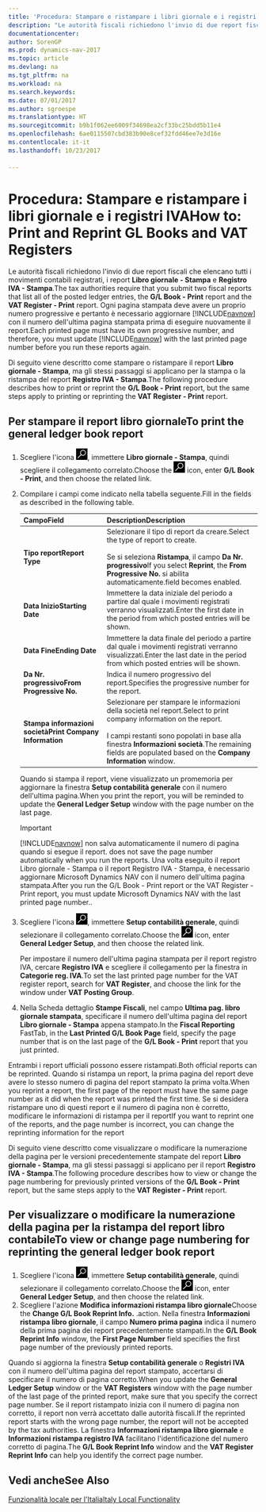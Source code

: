 ```yaml
---
title: 'Procedura: Stampare e ristampare i libri giornale e i registri IVA'
description: "Le autorità fiscali richiedono l'invio di due report fiscali che elencano tutti i movimenti contabili registrati, i report **Libro giornale - Stampa** e **Registro IVA - Stampa**."
documentationcenter: 
author: SorenGP
ms.prod: dynamics-nav-2017
ms.topic: article
ms.devlang: na
ms.tgt_pltfrm: na
ms.workload: na
ms.search.keywords: 
ms.date: 07/01/2017
ms.author: sgroespe
ms.translationtype: HT
ms.sourcegitcommit: b9b1f062ee6009f34698ea2cf33bc25bdd5b11e4
ms.openlocfilehash: 6ae0115507cbd383b90e8cef32fdd46ee7e3d16e
ms.contentlocale: it-it
ms.lasthandoff: 10/23/2017

---
```

# <a name="how-to-print-and-reprint-gl-books-and-vat-registers"></a><span data-ttu-id="fbd14-103">Procedura: Stampare e ristampare i libri giornale e i registri IVA</span><span class="sxs-lookup"><span data-stu-id="fbd14-103">How to: Print and Reprint GL Books and VAT Registers</span></span>
<span data-ttu-id="fbd14-104">Le autorità fiscali richiedono l'invio di due report fiscali che elencano tutti i movimenti contabili registrati, i report **Libro giornale - Stampa** e **Registro IVA - Stampa**.</span><span class="sxs-lookup"><span data-stu-id="fbd14-104">The tax authorities require that you submit two fiscal reports that list all of the posted ledger entries, the **G/L Book - Print** report and the **VAT Register - Print** report.</span></span> <span data-ttu-id="fbd14-105">Ogni pagina stampata deve avere un proprio numero progressive e pertanto è necessario aggiornare [!INCLUDE[navnow](../../includes/navnow_md.md)] con il numero dell'ultima pagina stampata prima di eseguire nuovamente il report.</span><span class="sxs-lookup"><span data-stu-id="fbd14-105">Each printed page must have its own progressive number, and therefore, you must update [!INCLUDE[navnow](../../includes/navnow_md.md)] with the last printed page number before you run these reports again.</span></span>  

<span data-ttu-id="fbd14-106">Di seguito viene descritto come stampare o ristampare il report **Libro giornale - Stampa**, ma gli stessi passaggi si applicano per la stampa o la ristampa del report **Registro IVA - Stampa**.</span><span class="sxs-lookup"><span data-stu-id="fbd14-106">The following procedure describes how to print or reprint the **G/L Book - Print** report, but the same steps apply to printing or reprinting the **VAT Register - Print** report.</span></span>  

## <a name="to-print-the-general-ledger-book-report"></a><span data-ttu-id="fbd14-107">Per stampare il report libro giornale</span><span class="sxs-lookup"><span data-stu-id="fbd14-107">To print the general ledger book report</span></span>  

1.  <span data-ttu-id="fbd14-108">Scegliere l'icona ![Cerca pagina o report](../../media/ui-search/search_small.png "icona Cerca pagina o report"), immettere **Libro giornale - Stampa**, quindi scegliere il collegamento correlato.</span><span class="sxs-lookup"><span data-stu-id="fbd14-108">Choose the ![Search for Page or Report](../../media/ui-search/search_small.png "Search for Page or Report icon") icon, enter **G/L Book - Print**, and then choose the related link.</span></span>  
2.  <span data-ttu-id="fbd14-109">Compilare i campi come indicato nella tabella seguente.</span><span class="sxs-lookup"><span data-stu-id="fbd14-109">Fill in the fields as described in the following table.</span></span>  

    |<span data-ttu-id="fbd14-110">Campo</span><span class="sxs-lookup"><span data-stu-id="fbd14-110">Field</span></span>|<span data-ttu-id="fbd14-111">Description</span><span class="sxs-lookup"><span data-stu-id="fbd14-111">Description</span></span>|  
    |---------------------------------|---------------------------------------|  
    |<span data-ttu-id="fbd14-112">**Tipo report**</span><span class="sxs-lookup"><span data-stu-id="fbd14-112">**Report Type**</span></span>|<span data-ttu-id="fbd14-113">Selezionare il tipo di report da creare.</span><span class="sxs-lookup"><span data-stu-id="fbd14-113">Select the type of report to create.</span></span><br /><br /> <span data-ttu-id="fbd14-114">Se si seleziona **Ristampa**, il campo **Da Nr. progressivo**</span><span class="sxs-lookup"><span data-stu-id="fbd14-114">If you select **Reprint**, the **From Progressive No.**</span></span> <span data-ttu-id="fbd14-115">si abilita automaticamente.</span><span class="sxs-lookup"><span data-stu-id="fbd14-115">field becomes enabled.</span></span>|  
    |<span data-ttu-id="fbd14-116">**Data Inizio**</span><span class="sxs-lookup"><span data-stu-id="fbd14-116">**Starting Date**</span></span>|<span data-ttu-id="fbd14-117">Immettere la data iniziale del periodo a partire dal quale i movimenti registrati verranno visualizzati.</span><span class="sxs-lookup"><span data-stu-id="fbd14-117">Enter the first date in the period from which posted entries will be shown.</span></span>|  
    |<span data-ttu-id="fbd14-118">**Data Fine**</span><span class="sxs-lookup"><span data-stu-id="fbd14-118">**Ending Date**</span></span>|<span data-ttu-id="fbd14-119">Immettere la data finale del periodo a partire dal quale i movimenti registrati verranno visualizzati.</span><span class="sxs-lookup"><span data-stu-id="fbd14-119">Enter the last date in the period from which posted entries will be shown.</span></span>|  
    |<span data-ttu-id="fbd14-120">**Da Nr. progressivo**</span><span class="sxs-lookup"><span data-stu-id="fbd14-120">**From Progressive No.**</span></span>|<span data-ttu-id="fbd14-121">Indica il numero progressivo del report.</span><span class="sxs-lookup"><span data-stu-id="fbd14-121">Specifies the progressive number for the report.</span></span>|  
    |<span data-ttu-id="fbd14-122">**Stampa informazioni società**</span><span class="sxs-lookup"><span data-stu-id="fbd14-122">**Print Company Information**</span></span>|<span data-ttu-id="fbd14-123">Selezionare per stampare le informazioni della società nel report.</span><span class="sxs-lookup"><span data-stu-id="fbd14-123">Select to print company information on the report.</span></span><br /><br /> <span data-ttu-id="fbd14-124">I campi restanti sono popolati in base alla finestra **Informazioni società**.</span><span class="sxs-lookup"><span data-stu-id="fbd14-124">The remaining fields are populated based on the **Company Information** window.</span></span>|  

    <span data-ttu-id="fbd14-125">Quando si stampa il report, viene visualizzato un promemoria per aggiornare la finestra **Setup contabilità generale** con il numero dell'ultima pagina.</span><span class="sxs-lookup"><span data-stu-id="fbd14-125">When you print the report, you will be reminded to update the **General Ledger Setup** window with the page number on the last page.</span></span>  

    > [!IMPORTANT]  
    >  [!INCLUDE[navnow](../../includes/navnow_md.md)]<span data-ttu-id="fbd14-126"> non salva automaticamente il numero di pagina quando si esegue il report.</span><span class="sxs-lookup"><span data-stu-id="fbd14-126"> does not save the page number automatically when you run the reports.</span></span> <span data-ttu-id="fbd14-127">Una volta eseguito il report Libro giornale - Stampa o il report Registro IVA - Stampa, è necessario aggiornare Microsoft Dynamics NAV con il numero dell'ultima pagina stampata.</span><span class="sxs-lookup"><span data-stu-id="fbd14-127">After you run the G/L Book - Print report or the VAT Register - Print report, you must update Microsoft Dynamics NAV with the last printed page number..</span></span>  

3.  <span data-ttu-id="fbd14-128">Scegliere l'icona ![Cerca pagina o report](../../media/ui-search/search_small.png "Cerca pagina o report"), immettere **Setup contabilità generale**, quindi selezionare il collegamento correlato.</span><span class="sxs-lookup"><span data-stu-id="fbd14-128">Choose the ![Search for Page or Report](../../media/ui-search/search_small.png "Search for Page or Report icon") icon, enter **General Ledger Setup**, and then choose the related link.</span></span>  

    <span data-ttu-id="fbd14-129">Per impostare il numero dell'ultima pagina stampata per il report registro IVA, cercare **Registro IVA** e scegliere il collegamento per la finestra in **Categorie reg. IVA**.</span><span class="sxs-lookup"><span data-stu-id="fbd14-129">To set the last printed page number for the VAT register report, search for **VAT Register**, and choose the link for the window under **VAT Posting Group**.</span></span>  

4.  <span data-ttu-id="fbd14-130">Nella Scheda dettaglio **Stampe Fiscali**, nel campo **Ultima pag. libro giornale stampata**, specificare il numero dell'ultima pagina del report **Libro giornale - Stampa** appena stampato.</span><span class="sxs-lookup"><span data-stu-id="fbd14-130">In the **Fiscal Reporting** FastTab, in the **Last Printed G/L Book Page** field, specify the page number that is on the last page of the **G/L Book - Print** report that you just printed.</span></span>  

<span data-ttu-id="fbd14-131">Entrambi i report ufficiali possono essere ristampati.</span><span class="sxs-lookup"><span data-stu-id="fbd14-131">Both official reports can be reprinted.</span></span> <span data-ttu-id="fbd14-132">Quando si ristampa un report, la prima pagina del report deve avere lo stesso numero di pagina del report stampato la prima volta.</span><span class="sxs-lookup"><span data-stu-id="fbd14-132">When you reprint a report, the first page of the report must have the same page number as it did when the report was printed the first time.</span></span> <span data-ttu-id="fbd14-133">Se si desidera ristampare uno di questi report e il numero di pagina non è corretto, modificare le informazioni di ristampa per il report</span><span class="sxs-lookup"><span data-stu-id="fbd14-133">If you want to reprint one of the reports, and the page number is incorrect, you can change the reprinting information for the report</span></span>  

<span data-ttu-id="fbd14-134">Di seguito viene descritto come visualizzare o modificare la numerazione della pagina per le versioni precedentemente stampate del report **Libro giornale - Stampa**, ma gli stessi passaggi si applicano per il report **Registro IVA - Stampa**.</span><span class="sxs-lookup"><span data-stu-id="fbd14-134">The following procedure describes how to view or change the page numbering for previously printed versions of the **G/L Book - Print** report, but the same steps apply to the **VAT Register - Print** report.</span></span>  

## <a name="to-view-or-change-page-numbering-for-reprinting-the-general-ledger-book-report"></a><span data-ttu-id="fbd14-135">Per visualizzare o modificare la numerazione della pagina per la ristampa del report libro contabile</span><span class="sxs-lookup"><span data-stu-id="fbd14-135">To view or change page numbering for reprinting the general ledger book report</span></span>  

1.  <span data-ttu-id="fbd14-136">Scegliere l'icona ![Cerca pagina o report](../../media/ui-search/search_small.png "Cerca pagina o report"), immettere **Setup contabilità generale**, quindi selezionare il collegamento correlato.</span><span class="sxs-lookup"><span data-stu-id="fbd14-136">Choose the ![Search for Page or Report](../../media/ui-search/search_small.png "Search for Page or Report icon") icon, enter **General Ledger Setup**, and then choose the related link.</span></span>  
2.  <span data-ttu-id="fbd14-137">Scegliere l'azione **Modifica informazioni ristampa libro giornale**</span><span class="sxs-lookup"><span data-stu-id="fbd14-137">Choose the **Change G/L Book Reprint Info.**</span></span> <span data-ttu-id="fbd14-138">.</span><span class="sxs-lookup"><span data-stu-id="fbd14-138">action.</span></span> <span data-ttu-id="fbd14-139">Nella finestra **Informazioni ristampa libro giornale**, il campo **Numero prima pagina** indica il numero della prima pagina dei report precedentemente stampati.</span><span class="sxs-lookup"><span data-stu-id="fbd14-139">In the **G/L Book Reprint Info** window, the **First Page Number** field specifies the first page number of the previously printed reports.</span></span>  

<span data-ttu-id="fbd14-140">Quando si aggiorna la finestra **Setup contabilità generale** o **Registri IVA** con il numero dell'ultima pagina del report stampato, accertarsi di specificare il numero di pagina corretto.</span><span class="sxs-lookup"><span data-stu-id="fbd14-140">When you update the **General Ledger Setup** window or the **VAT Registers** window with the page number of the last page of the printed report, make sure that you specify the correct page number.</span></span> <span data-ttu-id="fbd14-141">Se il report ristampato inizia con il numero di pagina non corretto, il report non verrà accettato dalle autorità fiscali.</span><span class="sxs-lookup"><span data-stu-id="fbd14-141">If the reprinted report starts with the wrong page number, the report will not be accepted by the tax authorities.</span></span> <span data-ttu-id="fbd14-142">La finestra **Informazioni ristampa libro giornale** e **Informazioni ristampa registro IVA** facilitano l'identificazione del numero corretto di pagina.</span><span class="sxs-lookup"><span data-stu-id="fbd14-142">The **G/L Book Reprint Info** window and the **VAT Register Reprint Info** can help you identify the correct page number.</span></span>  

## <a name="see-also"></a><span data-ttu-id="fbd14-143">Vedi anche</span><span class="sxs-lookup"><span data-stu-id="fbd14-143">See Also</span></span>  
[<span data-ttu-id="fbd14-144">Funzionalità locale per l'Italia</span><span class="sxs-lookup"><span data-stu-id="fbd14-144">Italy Local Functionality</span></span>](italy-local-functionality.md) 

